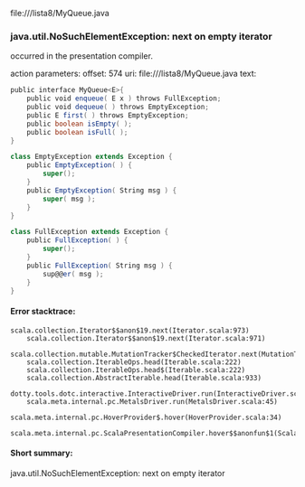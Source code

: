 file://<WORKSPACE>/lista8/MyQueue.java
### java.util.NoSuchElementException: next on empty iterator

occurred in the presentation compiler.

action parameters:
offset: 574
uri: file://<WORKSPACE>/lista8/MyQueue.java
text:
```scala
public interface MyQueue<E>{ 
    public void enqueue( E x ) throws FullException;  
    public void dequeue( ) throws EmptyException; 
    public E first( ) throws EmptyException;       
    public boolean isEmpty( ); 
    public boolean isFull( ); 
}

class EmptyException extends Exception {
    public EmptyException( ) { 
        super(); 
    }
    public EmptyException( String msg ) { 
        super( msg ); 
    }
}

class FullException extends Exception {
    public FullException( ) { 
        super(); 
    }
    public FullException( String msg ) { 
        sup@@er( msg ); 
    }
}
```



#### Error stacktrace:

```
scala.collection.Iterator$$anon$19.next(Iterator.scala:973)
	scala.collection.Iterator$$anon$19.next(Iterator.scala:971)
	scala.collection.mutable.MutationTracker$CheckedIterator.next(MutationTracker.scala:76)
	scala.collection.IterableOps.head(Iterable.scala:222)
	scala.collection.IterableOps.head$(Iterable.scala:222)
	scala.collection.AbstractIterable.head(Iterable.scala:933)
	dotty.tools.dotc.interactive.InteractiveDriver.run(InteractiveDriver.scala:168)
	scala.meta.internal.pc.MetalsDriver.run(MetalsDriver.scala:45)
	scala.meta.internal.pc.HoverProvider$.hover(HoverProvider.scala:34)
	scala.meta.internal.pc.ScalaPresentationCompiler.hover$$anonfun$1(ScalaPresentationCompiler.scala:342)
```
#### Short summary: 

java.util.NoSuchElementException: next on empty iterator